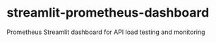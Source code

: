 # streamlit-prometheus-dashboard
Prometheus Streamlit dashboard for API load testing  and monitoring
